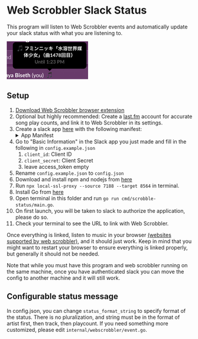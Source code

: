 # Web Scrobbler Slack Status

This program will listen to Web Scrobbler events and automatically update your slack status with what you are listening to.

![img.png](img.png)

## Setup

1. [Download Web Scrobbler browser extension](https://web-scrobbler.com/)
2. Optional but highly recommended: Create a [last.fm](https://www.last.fm/) account for accurate song play counts, and link it to Web Scrobbler in its settings.
3. Create a slack app [here](https://api.slack.com/apps) with the following manifest: <details><summary>App Manifest</summary>`{"display_information":{"name":"Web Scrobbler Slack Status"},"oauth_config":{"redirect_urls":["https://localhost:7188/auth"],"scopes":{"user":["users.profile:write"]}},"settings":{"org_deploy_enabled":false,"socket_mode_enabled":false,"token_rotation_enabled":false}}`</details>
4. Go to "Basic Information" in the Slack app you just made and fill in the following in `config.example.json`
   1. `client_id`: Client ID
   2. `client_secret`: Client Secret
   3. leave access_token empty
5. Rename `config.example.json` to `config.json`
6. Download and install npm and nodejs from [here](https://nodejs.org/en)
7. Run `npx local-ssl-proxy --source 7188 --target 8564` in terminal.
8. Install Go from [here](https://go.dev/doc/install)
9. Open terminal in this folder and run `go run cmd/scrobble-status/main.go`.
10. On first launch, you will be taken to slack to authorize the application, please do so.
11. Check your terminal to see the URL to link with Web Scrobbler.

Once everything is linked, listen to music in your browser [(websites supported by web scrobbler)](https://github.com/web-scrobbler/website-resources/blob/master/resources/connectors.json), and it should just work. Keep in mind that you might want to restart your browser to ensure everything is linked properly, but generally it should not be needed.

Note that while you must have this program and web scrobbler running on the same machine, once you have authenticated slack you can move the config to another machine and it will still work.

## Configurable status message

In config.json, you can change `status_format_string` to specify format of the status. There is no pluralization, and string must be in the format of artist first, then track, then playcount. If you need something more customized, please edit `internal/webscrobbler/event.go`.